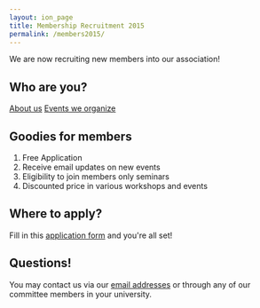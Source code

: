 ```yaml
---
layout: ion_page
title: Membership Recruitment 2015
permalink: /members2015/
---
```


We are now recruiting new members into our association!

## Who are you?
[About us](http://ssahk.org/about/)
[Events we organize](http://ssahk.org/events/)

## Goodies for members
1. Free Application
2. Receive email updates on new events
3. Eligibility to join members only seminars
4. Discounted price in various workshops and events

## Where to apply?
Fill in this [application form](https://docs.google.com/forms/d/18zJHbSdfCyXSFBurVim_09BJkzl6WPBq6pLLCrw2omY/viewform?edit_requested=true) and you're all set!

## Questions!
You may contact us via our [email addresses](http://ssahk.org/contact-us/) or through any of our committee members in your university.
